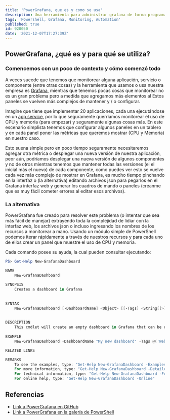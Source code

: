 ```yaml
---
title: 'PowerGrafana, que es y como se usa'
description: Una herramienta para administrar grafana de forma programatica
tags: 'Powershell, Grafana, Monitoring, Automation'
published: true
id: 920050
date: '2021-12-07T17:27:39Z'
---
```


## PowerGrafana, ¿qué es y para qué se utiliza?

### Comencemos con un poco de contexto y cómo comenzó todo

A veces sucede que tenemos que monitorear alguna aplicación, servicio o componente (entre otras cosas) y la herramienta que usamos o usa nuestra empresa es [Grafana](https://grafana.com), mientras que tenemos pocas cosas que monitorear no es un gran problema pero a medida que agregamos más elementos al Estos paneles se vuelven más complejos de mantener y / o configurar.

Imagine que tiene que implementar 20 aplicaciones, cada una ejecutándose en un [app service](https://azure.microsoft.com/en-us/services/app-service), por lo que seguramente querríamos monitorear el uso de CPU y memoria (para empezar) y seguramente algunas cosas más.
En este escenario simplista tenemos que configurar algunos paneles en un tablero y en cada panel poner las métricas que queremos mostrar (CPU y Memoria) en nuestro caso.

Esto suena simple pero en poco tiempo seguramente necesitaremos agregar otra métrica o desplegar una nueva versión de nuestra aplicación, peor aún, podríamos desplegar una nueva versión de algunos componentes y no de otros mientras tenemos que mantener todas las versiones (el el inicial más el nuevo) de cada componente, como puedes ver esto se vuelve cada vez más complejo de mostrar en Grafana, es mucho tiempo pinchando en la interfaz o (la alternativa) editando archivos json para pegarlos en el Grafana interfaz web y generar los cuadros de mando o paneles (créanme que es muy fácil cometer errores al editar esos archivos).
### La alternativa

PowerGrafana fue creado para resolver este problema (o intentar que sea más fácil de manejar) extrayendo toda la complejidad de lidiar con la interfaz web, los archivos json o incluso ingresando los nombres de los recursos a monitorear a mano.
Usando un módulo simple de PowerShell podemos iterar rápidamente a través de nuestros recursos y para cada uno de ellos crear un panel que muestre el uso de CPU y memoria.

Cada comando posee su ayuda, la cual pueden consultar ejecutando:  
```powershell
PS> Get-Help New-GrafanaDashboard 

NAME
    New-GrafanaDashboard
    
SYNOPSIS
    Creates a dashboard in Grafana
    
    
SYNTAX
    New-GrafanaDashboard [-DashboardName] <Object> [[-Tags] <String[]>] [<CommonParameters>]
    
    
DESCRIPTION
    This cmdlet will create an empty dashboard in Grafana that can be used as starting point to create your grafana monitoring.
    
EXAMPLE
    New-GrafanaDashboard -DashboardName "My new dashboard" -Tags @('Web','Azure','Production')

RELATED LINKS

REMARKS
    To see the examples, type: "Get-Help New-GrafanaDashboard -Examples"
    For more information, type: "Get-Help New-GrafanaDashboard -Detailed"
    For technical information, type: "Get-Help New-GrafanaDashboard -Full"
    For online help, type: "Get-Help New-GrafanaDashboard -Online"
```


## Referencias

- [Link a PowerGrafana en GitHub](https://github.com/javiermarasco/PowerGrafana)  
- [Link a PowerGrafana en la galería de PowerShell](https://www.powershellgallery.com/packages/PowerGrafana/0.1.0)
